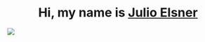 <div align="center">
<h1 align="center">Hi, my name is <a href="https://aristi.dev">Julio Elsner</a> </h1>
</div>
<img src="https://i.imgur.com/sNe5Uyt.png">

<!--
**JulioElsnerDLTU/JulioElsnerDLTU** is a ✨ _special_ ✨ repository because its `README.md` (this file) appears on your GitHub profile.

Here are some ideas to get you started:

- 🔭 I’m currently working on ...
- 🌱 I’m currently learning ...
- 👯 I’m looking to collaborate on ...
- 🤔 I’m looking for help with ...
- 💬 Ask me about ...
- 📫 How to reach me: ...
- 😄 Pronouns: ...
- ⚡ Fun fact: ...
-->
